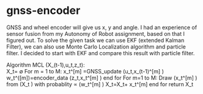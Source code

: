 # gnss-encoder

GNSS and wheel encoder will give us x, y and angle. I had an experience of sensor fusion from my Autonomy of Robot assignment, based on that I figured out. To solve the given task we can use EKF (extended Kalman Filter), we can also use Monte Carlo Localization algorithm and particle filter. I decided to start with EKF and compare this result with particle filter. 


Algorithm MCL (X_(t-1),u_t,z_t):	
	X_t= ∅ 
	For m = 1 to M:
		x_t^[m] =GNSS_update (u_t,x_(t-1)^[m]  )
		w_t^([m])=encoder_data (z_t,x_t^[m]  )
	end for
	For m=1 to M:
		Draw (x_t^[m]  )  from (X_t )  with probablity ∝ (w_t^[m]  )
		X_t=X_t+ x_t^[m] 
	end for
	return X_t
